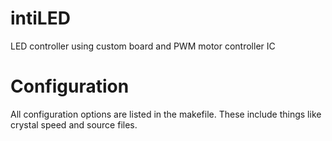 # intiLED
LED controller using custom board and PWM motor controller IC

# Configuration
All configuration options are listed in the makefile. These include things like crystal speed and source files.


